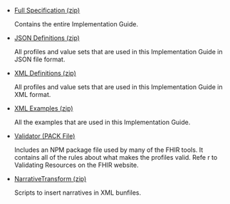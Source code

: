 <div xmlns="http://www.w3.org/1999/xhtml" xmlns:xsi="http://www.w3.org/2001/XMLSchema-instance" xsi:schemaLocation="http://hl7.org/fhir ../../input-cache/schemas-r5/fhir-single.xsd">

<ul>
<li><a href="full-ig.zip">Full Specification (zip)</a><p>Contains the entire Implementation Guide.</p></li>
<li><a href="definitions.json.zip">JSON Definitions (zip)</a><p>All profiles and value sets that are used in this Implementation Guide in JSON file format.</p></li>
<li><a href="definitions.xml.zip">XML Definitions (zip)</a><p>All profiles and value sets that are used in this Implementation Guide in XML format.</p></li>
<li><a href="examples.xml.zip">XML Examples (zip)</a><p>All the examples that are used in this Implementation Guide.</p></li>
<li><a href="validator-hl7.fhir.us.pq-cmc.pack">Validator (PACK File)</a><p>Includes an NPM package file used by many of the FHIR tools. It contains all of the rules about what makes the profiles valid. Refe r to Validating Resources on the FHIR website.</p></li>
<li><a href="NarrativeTransform.zip">NarrativeTransform (zip)</a><p>Scripts to insert narratives in XML bunfiles.</p></li>
</ul>

</div>